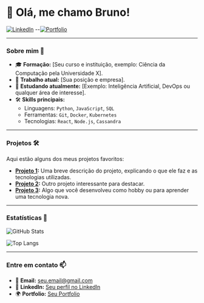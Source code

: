# 🌟 Olá, me chamo Bruno! 

[![LinkedIn](https://img.shields.io/badge/LinkedIn-blue?logo=linkedin&logoColor=white&style=flat-square)]([https://www.linkedin.com/in/seu-perfil](https://www.linkedin.com/in/brunofavarosimoes/)) 
--[![Portfolio](https://img.shields.io/badge/Portfolio-%23FF5722?style=flat-square&logo=web&logoColor=white)](https://seu-portfolio.com)

---

### Sobre mim 👋

- 🎓 **Formação:** [Seu curso e instituição, exemplo: Ciência da Computação pela Universidade X].
- 💼 **Trabalho atual:** [Sua posição e empresa].
- 🌱 **Estudando atualmente:** [Exemplo: Inteligência Artificial, DevOps ou qualquer área de interesse].
- 🛠️ **Skills principais:** 
  - Linguagens: `Python`, `JavaScript`, `SQL`
  - Ferramentas: `Git`, `Docker`, `Kubernetes`
  - Tecnologias: `React`, `Node.js`, `Cassandra`

---

### Projetos 🛠️

Aqui estão alguns dos meus projetos favoritos:

- **[Projeto 1](https://github.com/seu-usuario/projeto1):** Uma breve descrição do projeto, explicando o que ele faz e as tecnologias utilizadas.
- **[Projeto 2](https://github.com/seu-usuario/projeto2):** Outro projeto interessante para destacar.
- **[Projeto 3](https://github.com/seu-usuario/projeto3):** Algo que você desenvolveu como hobby ou para aprender uma tecnologia nova.

---

### Estatísticas 🚀

![GitHub Stats](https://github-readme-stats.vercel.app/api?username=seu-usuario&show_icons=true&theme=radical&count_private=true)

![Top Langs](https://github-readme-stats.vercel.app/api/top-langs/?username=seu-usuario&layout=compact&theme=radical)

---

### Entre em contato 📫

- 📧 **Email:** [seu.email@gmail.com](mailto:seu.email@gmail.com)
- 💬 **LinkedIn:** [Seu perfil no LinkedIn](https://www.linkedin.com/in/seu-perfil)
- 🌍 **Portfolio:** [Seu Portfolio](https://seu-portfolio.com)

